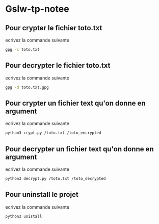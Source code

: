 # Gslw-tp-notee

## Pour crypter le fichier toto.txt

ecrivez la commande suivante

```sh
gpg -c toto.txt
```

## Pour decrypter le fichier toto.txt

ecrivez la commande suivante

```sh
gpg -d toto.txt.gpg
```

## Pour crypter un fichier text qu'on donne en argument 

ecrivez la commande suivante

```sh
python3 crypt.py /toto.txt /toto_encrypted

```

## Pour decrypter un fichier text qu'on donne en argument 

ecrivez la commande suivante

```sh
python3 decrypt.py /toto.txt /toto_decrypted

```

## Pour uninstall le projet

ecrivez la commande suivante

```sh
python3 unistall


